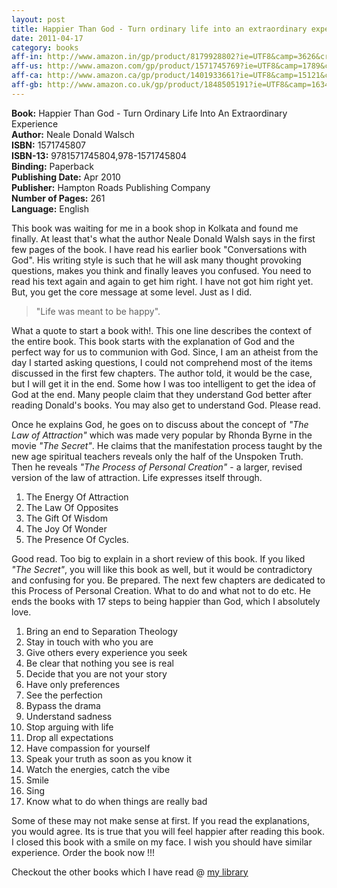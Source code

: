 ```yaml
---
layout: post
title: Happier Than God - Turn ordinary life into an extraordinary experience
date: 2011-04-17
category: books
aff-in: http://www.amazon.in/gp/product/8179928802?ie=UTF8&camp=3626&creativeASIN=8179928802&linkCode=xm2&tag=smileprem-in-21
aff-us: http://www.amazon.com/gp/product/1571745769?ie=UTF8&camp=1789&creativeASIN=1571745769&linkCode=xm2&tag=smileprem-us-20
aff-ca: http://www.amazon.ca/gp/product/1401933661?ie=UTF8&camp=15121&creativeASIN=1401933661&linkCode=xm2&tag=smileprem-ca-20
aff-gb: http://www.amazon.co.uk/gp/product/1848505191?ie=UTF8&camp=1634&creativeASIN=1848505191&linkCode=xm2&tag=smileprem-gb-21
---
```


**Book:** Happier Than God - Turn Ordinary Life Into An Extraordinary Experience  
**Author:** Neale Donald Walsch  
**ISBN:** 1571745807  
**ISBN-13:** 9781571745804,978-1571745804  
**Binding:** Paperback  
**Publishing Date:** Apr 2010  
**Publisher:** Hampton Roads Publishing Company  
**Number of Pages:** 261  
**Language:** English  
  
This book was waiting for me in a book shop in Kolkata and found me finally. At least that's what the author Neale Donald Walsh says in the first few pages of the book. I have read his earlier book "Conversations with God". His writing style is such that he will ask many thought provoking questions, makes you think and finally leaves you confused. You need to read his text again and again to get him right. I have not got him right yet. But, you get the core message at some level. Just as I did.  
  
> "Life was meant to be happy".  

What a quote to start a book with!. This one line describes the context of the entire book. This book starts with the explanation of God and the perfect way for us to communion with God. Since, I am an atheist from the day I started asking questions, I could not comprehend most of the items discussed in the first few chapters. The author told, it would be the case, but I will get it in the end. Some how I was too intelligent to get the idea of God at the end. Many people claim that they understand God better after reading Donald's books. You may also get to understand God. Please read.  
  
Once he explains God, he goes on to discuss about the concept of *"The Law of Attraction"* which was made very popular by Rhonda Byrne in the movie *"The Secret"*. He claims that the manifestation process taught by the new age spiritual teachers reveals only the half of the Unspoken Truth. Then he reveals *"The Process of Personal Creation"* - a larger, revised version of the law of attraction. Life expresses itself through.  
  
1. The Energy Of Attraction  
2. The Law Of Opposites  
3. The Gift Of Wisdom  
4. The Joy Of Wonder  
5. The Presence Of Cycles.  
  
Good read. Too big to explain in a short review of this book. If you liked *"The Secret"*, you will like this book as well, but it would be contradictory and confusing for you. Be prepared. The next few chapters are dedicated to this Process of Personal Creation. What to do and what not to do etc. He ends the books with 17 steps to being happier than God, which I absolutely love.  
  
1. Bring an end to Separation Theology  
2. Stay in touch with who you are  
3. Give others every experience you seek  
4. Be clear that nothing you see is real  
5. Decide that you are not your story  
6. Have only preferences  
7. See the perfection  
8. Bypass the drama  
9. Understand sadness  
10. Stop arguing with life  
11. Drop all expectations  
12. Have compassion for yourself  
13. Speak your truth as soon as you know it  
14. Watch the energies, catch the vibe  
15. Smile  
16. Sing  
17. Know what to do when things are really bad  
  
Some of these may not make sense at first. If you read the explanations, you would agree. Its is true that you will feel happier after reading this book. I closed this book with a smile on my face. I wish you should have similar experience. Order the book now !!!  

Checkout the other books which I have read @ [my library]({{site.url}}/category/books/)  

